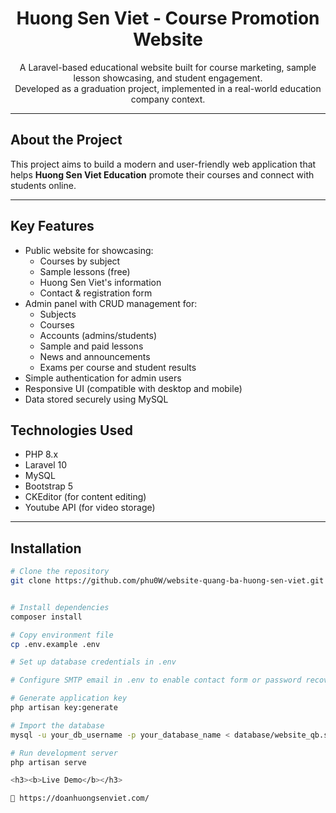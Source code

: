 <h1 align="center">Huong Sen Viet - Course Promotion Website</h1>

<p align="center">
  A Laravel-based educational website built for course marketing, sample lesson showcasing, and student engagement. <br>
  Developed as a graduation project, implemented in a real-world education company context.
</p>


---

## About the Project

This project aims to build a modern and user-friendly web application that helps **Huong Sen Viet Education** promote their courses and connect with students online.


---

## Key Features

- Public website for showcasing:
  - Courses by subject
  - Sample lessons (free)
  - Huong Sen Viet's information
  - Contact & registration form
- Admin panel with CRUD management for:
  - Subjects
  - Courses
  - Accounts (admins/students)
  - Sample and paid lessons
  - News and announcements
  - Exams per course and student results
- Simple authentication for admin users
- Responsive UI (compatible with desktop and mobile)
- Data stored securely using MySQL

## Technologies Used

  - PHP 8.x
  - Laravel 10
  - MySQL
  - Bootstrap 5
  - CKEditor (for content editing)
  - Youtube API (for video storage)

---

## Installation

```bash
# Clone the repository
git clone https://github.com/phu0W/website-quang-ba-huong-sen-viet.git


# Install dependencies
composer install

# Copy environment file
cp .env.example .env

# Set up database credentials in .env

# Configure SMTP email in .env to enable contact form or password recovery

# Generate application key
php artisan key:generate

# Import the database
mysql -u your_db_username -p your_database_name < database/website_qb.sql

# Run development server
php artisan serve

<h3><b>Live Demo</b></h3>

🔗 https://doanhuongsenviet.com/